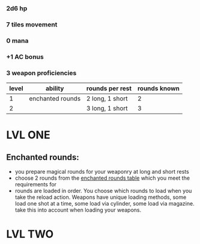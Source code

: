 ### 2d6 hp

### 7 tiles movement

### 0 mana 

### +1 AC bonus

### 3 weapon proficiencies 

| level | ability | rounds per rest | rounds known |
| --- | --- | --- | --- |
| 1 | enchanted rounds | 2 long, 1 short | 2 |
| 2 |  | 3 long, 1 short | 3 |

# LVL ONE

## Enchanted rounds:

  + you prepare magical rounds for your weaponry at long and short rests
  + choose 2 rounds from the [enchanted rounds table](../Equipment/consumables/EnchantedAmmo.md) which you meet the requirements for
  + rounds are loaded in order. You choose which rounds to load when you take the reload action. Weapons have unique loading methods, some load one shot at a time, some load via cylinder, some load via magazine. take this into account when loading your weapons.

# LVL TWO 

